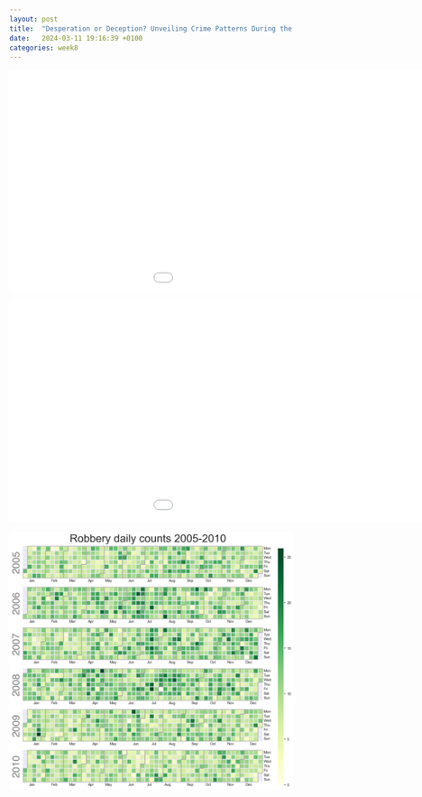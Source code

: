 ```yaml
---
layout: post
title:  "Desperation or Deception? Unveiling Crime Patterns During the 2008 Recession"
date:   2024-03-11 19:16:39 +0100
categories: week8
---
```


<embed type="text/html" src="/content/bokeh.html" width="1200" height="400">

<embed type="text/html" src="/content/heatmap.html" width="1200" height="400">

![Calendar plot](/content/calplot.png)



